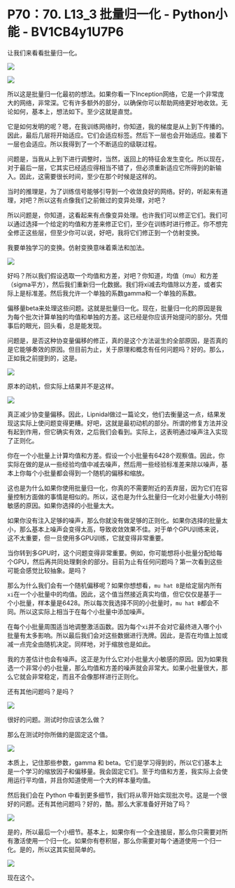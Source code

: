 # P70：70. L13_3 批量归一化 - Python小能 - BV1CB4y1U7P6

让我们来看看批量归一化。

![](img/58805f05a96ee6fc5aba26f4fad76eca_1.png)

![](img/58805f05a96ee6fc5aba26f4fad76eca_2.png)

所以这是批量归一化最初的想法。如果你看一下Inception网络，它是一个非常庞大的网络，非常深。它有许多额外的部分，以确保你可以帮助网络更好地收敛。无论如何，基本上，想法如下。至少这就是直觉。

它是如何发明的呢？嗯，在我训练网络时，你知道，我的梯度是从上到下传播的。因此，最后几层将开始适应。它们会适应标签。然后下一层也会开始适应。接着下一层也会适应。所以我得到了一个不断适应的级联过程。

问题是，当我从上到下进行调整时，当然，返回上的特征会发生变化。所以现在，对于最后一层，它其实已经适应得相当不错了，但必须重新适应它所得到的新输入。因此，这需要很长时间，至少在那个时候是这样的。

当时的推理是，为了训练信号能够引导到一个收敛良好的网络。好的，听起来有道理，对吧？所以这有点像我们之前做过的变异处理，对吧？

所以问题是，你知道，这看起来有点像变异处理。也许我们可以修正它们。我们可以通过选择一个给定的均值和方差来修正它们，至少在训练时进行修正。你不想完全修正这些层，但至少你可以说，好吧，我将它们修正到一个仿射变换。

我要单独学习的变换。仿射变换意味着乘法和加法。

![](img/58805f05a96ee6fc5aba26f4fad76eca_4.png)

好吗？所以我们假设选取一个均值和方差，对吧？你知道，均值（mu）和方差（sigma平方），然后我们重新归一化数据。我们将xi减去均值除以方差，或者实际上是标准差。然后我允许一个单独的系数gamma和一个单独的系数。

偏移量beta来处理这些问题。这就是批量归一化。现在，批量归一化的原因是我为每个批次计算单独的均值和单独的方差。这已经是你应该开始提问的部分。凭借事后的眼光，回头看，总是能发现。

问题是，是否这种协变量偏移的修正，真的是这个方法诞生的全部原因，是否真的是它能够奏效的原因。但目前为止，关于原理和概念有任何问题吗？好的。那么，正如我之前提到的，这是。

![](img/58805f05a96ee6fc5aba26f4fad76eca_6.png)

原本的动机，但实际上结果并不是这样。

![](img/58805f05a96ee6fc5aba26f4fad76eca_8.png)

真正减少协变量偏移。因此，Lipnidal做过一篇论文，他们去衡量这一点，结果发现这实际上使问题变得更糟。好吧，这就是最初动机的部分。所谓的修复方法并没有起到作用，但它确实有效，之后我们会看到。实际上，这表明通过噪声注入实现了正则化。

你在一个小批量上计算均值和方差。假设一个小批量有6428个观察值。因此，你实际在做的是从一些经验均值中减去噪声，然后用一些经验标准差来除以噪声，基本上你每个小批量都会得到一个随机的偏移和缩放。

这也是为什么如果你使用批量归一化，你真的不需要附近的丢弃层，因为它们在容量控制方面做的事情是相似的。所以，这也是为什么批量归一化对小批量大小特别敏感的原因。如果你选择的小批量太大。

如果你没有注入足够的噪声，那么你就没有做足够的正则化。如果你选择的批量太小，那么基本上噪声会变得太高，导致收敛效果不佳。对于单个GPU训练来说，这不太重要，但一旦使用多GPU训练，它就变得非常重要。

当你转到多GPU时，这个问题变得非常重要。例如，你可能想将小批量分配给每个GPU，然后再共同处理剩余的部分。目前为止有任何问题吗？第一次看到这些可能会感觉比较抽象。是吗？

那么为什么我们会有一个随机偏移呢？如果你想想看，`mu hat B`是给定层内所有`xi`在一个小批量中的均值。因此，这个值当然接近真实均值，但它仅仅是基于一个小批量，样本量是6428。所以每次我选择不同的小批量时，`mu hat B`都会不同。所以这实际上相当于在每个小批量中添加噪声。

在每个小批量周围适当地调整激活函数。因为每个`xi`并不会对它最终进入哪个小批量有太多影响。所以最后我们会对这些数据进行洗牌。因此，是否在均值上加或减一点完全由随机决定。同样地，对于缩放也是如此。

我的方差估计也会有噪声。这正是为什么它对小批量大小敏感的原因。因为如果我选一个非常小的小批量，那么均值和方差的噪声就会非常大。如果小批量很大，那么它就会非常稳定，而且不会像那样进行正则化。

还有其他问题吗？是吗？

![](img/58805f05a96ee6fc5aba26f4fad76eca_10.png)

很好的问题。测试时你应该怎么做？

那么在测试时你所做的是固定这个值。

![](img/58805f05a96ee6fc5aba26f4fad76eca_12.png)

本质上，记住那些参数，gamma 和 beta。它们是学习得到的，所以它们基本上是一个学习的缩放因子和偏移量。我会固定它们。至于均值和方差，我实际上会使用运行平均值，并且你知道使用一个大的样本量均值。

然后我们会在 Python 中看到更多细节，我们将从零开始实现批次号。这是一个很好的问题。还有其他问题吗？好的，酷。那么大家准备好开始了吗？

![](img/58805f05a96ee6fc5aba26f4fad76eca_14.png)

是的，所以最后一个小细节。基本上，如果你有一个全连接层，那么你只需要对所有激活使用一个归一化。如果你有卷积层，那么你需要对每个通道使用一个归一化。是的，所以这其实挺简单的。

![](img/58805f05a96ee6fc5aba26f4fad76eca_16.png)

现在这个。
